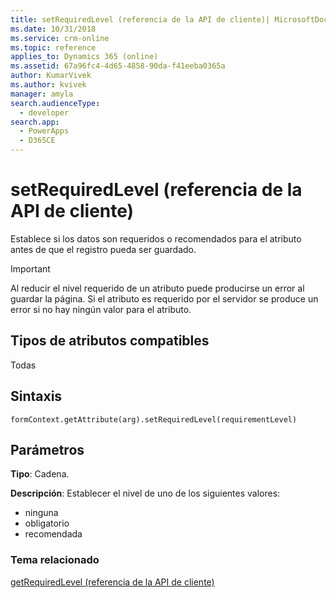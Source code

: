 ```yaml
---
title: setRequiredLevel (referencia de la API de cliente)| MicrosoftDocs
ms.date: 10/31/2018
ms.service: crm-online
ms.topic: reference
applies_to: Dynamics 365 (online)
ms.assetid: 67a96fc4-4d65-4858-90da-f41eeba0365a
author: KumarVivek
ms.author: kvivek
manager: amyla
search.audienceType:
  - developer
search.app:
  - PowerApps
  - D365CE
---
```

# <a name="setrequiredlevel-client-api-reference"></a>setRequiredLevel (referencia de la API de cliente)



Establece si los datos son requeridos o recomendados para el atributo antes de que el registro pueda ser guardado.

> [!IMPORTANT]
> Al reducir el nivel requerido de un atributo puede producirse un error al guardar la página. Si el atributo es requerido por el servidor se produce un error si no hay ningún valor para el atributo. 

## <a name="attribute-types-supported"></a>Tipos de atributos compatibles

Todas

## <a name="syntax"></a>Sintaxis

`formContext.getAttribute(arg).setRequiredLevel(requirementLevel)`

## <a name="parameters"></a>Parámetros

**Tipo**: Cadena. 

**Descripción**: Establecer el nivel de uno de los siguientes valores:
- ninguna
- obligatorio
- recomendada

### <a name="related-topic"></a>Tema relacionado
[getRequiredLevel (referencia de la API de cliente)](getRequiredLevel.md)


